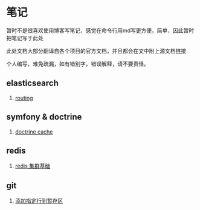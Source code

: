 # 笔记

暂时不是很喜欢使用博客写笔记，感觉在命令行用md写更方便，简单，因此暂时把笔记写于此处

此处文档大部分翻译自各个项目的官方文档，并且都会在文中附上源文档链接

个人编写，难免疏漏，如有错别字，错误解释，请不要责怪。

## elasticsearch

1. [routing](https://github.com/Jaggle/notes/blob/master/elasticsearch/routing.md)


## symfony & doctrine

1. [doctrine cache](https://github.com/Jaggle/notes/blob/master/symfony/doctrine-cache-and-second-level-cache.md)

## redis

1. [redis 集群基础](#)

## git

1. [添加指定行到暂存区](https://github.com/Jaggle/notes/blob/master/git/stage-specific-lines.md)
